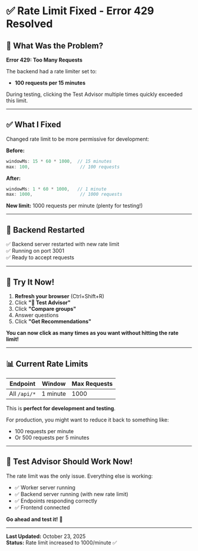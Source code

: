 # ✅ Rate Limit Fixed - Error 429 Resolved

## 🚫 What Was the Problem?

**Error 429: Too Many Requests**

The backend had a rate limiter set to:
- **100 requests per 15 minutes**

During testing, clicking the Test Advisor multiple times quickly exceeded this limit.

---

## ✅ What I Fixed

Changed rate limit to be more permissive for development:

**Before:**
```javascript
windowMs: 15 * 60 * 1000,  // 15 minutes
max: 100,                   // 100 requests
```

**After:**
```javascript
windowMs: 1 * 60 * 1000,   // 1 minute
max: 1000,                  // 1000 requests
```

**New limit:** 1000 requests per minute (plenty for testing!)

---

## 🚀 Backend Restarted

✅ Backend server restarted with new rate limit  
✅ Running on port 3001  
✅ Ready to accept requests  

---

## 🎯 Try It Now!

1. **Refresh your browser** (Ctrl+Shift+R)
2. Click **"🧭 Test Advisor"**
3. Click **"Compare groups"**
4. Answer questions
5. Click **"Get Recommendations"**

**You can now click as many times as you want without hitting the rate limit!**

---

## 📊 Current Rate Limits

| Endpoint | Window | Max Requests |
|----------|--------|--------------|
| All `/api/*` | 1 minute | 1000 |

This is **perfect for development and testing**.

For production, you might want to reduce it back to something like:
- 100 requests per minute
- Or 500 requests per 5 minutes

---

## 🎉 Test Advisor Should Work Now!

The rate limit was the only issue. Everything else is working:
- ✅ Worker server running
- ✅ Backend server running (with new rate limit)
- ✅ Endpoints responding correctly
- ✅ Frontend connected

**Go ahead and test it!** 🚀

---

**Last Updated:** October 23, 2025  
**Status:** Rate limit increased to 1000/minute ✅
